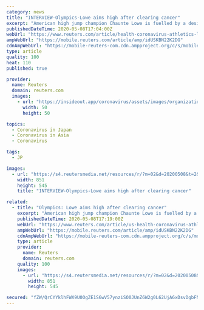 ```yaml
---
category: news
title: "INTERVIEW-Olympics-Lowe aims high after clearing cancer"
excerpt: "American high jump champion Chaunte Lowe is fuelled by a desire to show people that they can overcome any challenge as she trains for her fifth Olympic Games after being diagnosed with cancer last year."
publishedDateTime: 2020-05-08T17:04:00Z
webUrl: "https://www.reuters.com/article/health-coronavirus-athletics-lowe-idUSL1N2CP033"
ampWebUrl: "https://mobile.reuters.com/article/amp/idUSKBN22K2DG"
cdnAmpWebUrl: "https://mobile-reuters-com.cdn.ampproject.org/c/s/mobile.reuters.com/article/amp/idUSKBN22K2DG"
type: article
quality: 100
heat: 110
published: true

provider:
  name: Reuters
  domain: reuters.com
  images:
    - url: "https://insideout.app/coronavirus/assets/images/organizations/reuters.com-50x50.jpg"
      width: 50
      height: 50

topics:
  - Coronavirus in Japan
  - Coronavirus in Asia
  - Coronavirus

tags:
  - JP

images:
  - url: "https://s4.reutersmedia.net/resources/r/?m=02&d=20200508&t=2&i=1517967772&w=&fh=545px&fw=&ll=&pl=&sq=&r=LYNXMPEG471HX"
    width: 851
    height: 545
    title: "INTERVIEW-Olympics-Lowe aims high after clearing cancer"

related:
  - title: "Olympics: Lowe aims high after clearing cancer"
    excerpt: "American high jump champion Chaunte Lowe is fuelled by a desire to show people that they can overcome any challenge as she trains for her fifth Olympic Games after being diagnosed with cancer last year."
    publishedDateTime: 2020-05-08T17:19:00Z
    webUrl: "https://www.reuters.com/article/us-health-coronavirus-athletics-lowe-idUSKBN22K2DG"
    ampWebUrl: "https://mobile.reuters.com/article/amp/idUSKBN22K2DG"
    cdnAmpWebUrl: "https://mobile-reuters-com.cdn.ampproject.org/c/s/mobile.reuters.com/article/amp/idUSKBN22K2DG"
    type: article
    provider:
      name: Reuters
      domain: reuters.com
    quality: 100
    images:
      - url: "https://s4.reutersmedia.net/resources/r/?m=02&d=20200508&t=2&i=1517967772&w=&fh=545px&fw=&ll=&pl=&sq=&r=LYNXMPEG471HX"
        width: 851
        height: 545

secured: "fZW/QrCYYklhFWX9U0OgZE1S6wV57ynziSO0JUnZ6W2g0L62UjA6xDsvDgbFN5QVJZTItikfKo1dffppsfQLEZE7GeXFZv+dIsQAIXhGDgcfwbumY2dBqkHfYbAXGoKHgPVXAEEqB6r2WDFob4DeP+cmoXfqMdPsGq8zzWd19Gp3x6nPiRpf86ear2HM2tGP6FbgzYS94fvWS/x/YZuCHAhxpQqL92UEQ0rOc86nWtVf9Zhgd3eWV+AK/giJ0xjiQEuuMA6i47Hscu7YW+iGZCkEHpfi+tX/myTwf2FZzrOs30g15kK/n5rHjJTB1PQ/;MwaGMkM9fl9zeDE9F1/5kg=="
---
```


